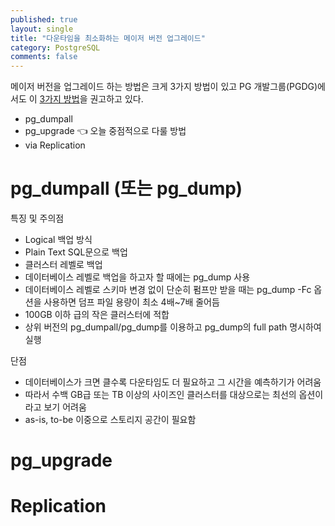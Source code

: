 ```yaml
---
published: true
layout: single
title: "다운타임을 최소화하는 메이저 버전 업그레이드"
category: PostgreSQL
comments: false
---
```


메이저 버전을 업그레이드 하는 방법은 크게 3가지 방법이 있고 PG 개발그룹(PGDG)에서도 이 [3가지 방법](https://www.postgresql.org/docs/10/upgrading.html)을 권고하고 있다. 

- pg_dumpall
- pg_upgrade 👈 오늘 중점적으로 다룰 방법 
- via Replication


# pg_dumpall (또는 pg_dump) 
특징 및 주의점 
- Logical 백업 방식 
- Plain Text SQL문으로 백업
- 클러스터 레벨로 백업
- 데이터베이스 레벨로 백업을 하고자 할 때에는 pg_dump 사용  
- 데이터베이스 레벨로 스키마 변경 없이 단순히 펌프만 받을 때는 pg_dump -Fc 옵션을 사용하면 덤프 파일 용량이 최소 4배~7배 줄어듬 
- 100GB 이하 급의 작은 클러스터에 적합   
- 상위 버전의 pg_dumpall/pg_dump를 이용하고 pg_dump의 full path 명시하여 실행


단점 
- 데이터베이스가 크면 클수록 다운타임도 더 필요하고 그 시간을 예측하기가 어려움    
- 따라서 수백 GB급 또는 TB 이상의 사이즈인 클러스터를 대상으로는 최선의 옵션이라고 보기 어려움
- as-is, to-be 이중으로 스토리지 공간이 필요함   




# pg_upgrade




# Replication